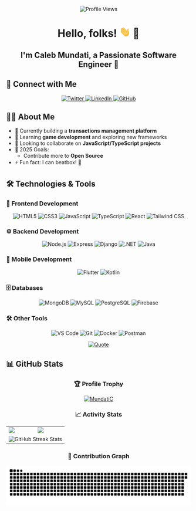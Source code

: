 ﻿<p align="center">
  <img src="https://komarev.com/ghpvc/?username=MundatiC&color=0e75b6&style=flat" alt="Profile Views" />
</p>

<h1 align="center">Hello, folks! <img src="./assets/wave.gif" width="30px"> 👋</h1>
<h2 align="center">I'm Caleb Mundati, a Passionate Software Engineer 🚀</h2>

## 🔗 Connect with Me

<div align="center">
  <a href="https://twitter.com/CalebMundati" target="_blank">
    <img src="https://img.shields.io/badge/Twitter-1DA1F2?style=for-the-badge&logo=twitter&logoColor=white" alt="Twitter"/>
  </a>
  <a href="https://www.linkedin.com/in/caleb-mundati/" target="_blank">
    <img src="https://img.shields.io/badge/LinkedIn-0077B5?style=for-the-badge&logo=linkedin&logoColor=white" alt="LinkedIn"/>
  </a>
  <a href="https://github.com/MundatiC" target="_blank">
    <img src="https://img.shields.io/badge/GitHub-100000?style=for-the-badge&logo=github&logoColor=white" alt="GitHub"/>
  </a>
</div>

## 👨‍💻 About Me

- 🔭 Currently building a **transactions management platform**
- 🌱 Learning **game development** and exploring new frameworks
- 👯 Looking to collaborate on **JavaScript/TypeScript projects**
- 🎯 2025 Goals:
  - Contribute more to **Open Source**
- ⚡ Fun fact: I can beatbox! 🎤

## 🛠️ Technologies & Tools

### 📱 Frontend Development

<p align="center">
  <img alt="HTML5" height="40" src="https://cdn.jsdelivr.net/gh/devicons/devicon/icons/html5/html5-original.svg" title="HTML5"/>
  <img alt="CSS3" height="40" src="https://cdn.jsdelivr.net/gh/devicons/devicon/icons/css3/css3-original.svg" title="CSS3"/>
  <img alt="JavaScript" height="40" src="https://cdn.jsdelivr.net/gh/devicons/devicon/icons/javascript/javascript-original.svg" title="JavaScript"/>
  <img alt="TypeScript" height="40" src="https://cdn.jsdelivr.net/gh/devicons/devicon/icons/typescript/typescript-original.svg" title="TypeScript"/>
  <img alt="React" height="40" src="https://cdn.jsdelivr.net/gh/devicons/devicon/icons/react/react-original.svg" title="React"/>
  <img alt="Tailwind CSS" height="40" src="https://cdn.jsdelivr.net/gh/devicons/devicon/icons/tailwindcss/tailwindcss-original.svg" title="Tailwind CSS"/>
</p>

### ⚙️ Backend Development

<p align="center">
  <img alt="Node.js" height="40" src="https://cdn.jsdelivr.net/gh/devicons/devicon/icons/nodejs/nodejs-original.svg" title="Node.js"/>
  <img alt="Express" height="40" src="https://cdn.jsdelivr.net/gh/devicons/devicon/icons/express/express-original.svg" title="Express"/>
  <img alt="Django" height="40" src="https://cdn.jsdelivr.net/gh/devicons/devicon/icons/django/django-plain.svg" title="Django"/>
  <img alt=".NET" height="40" src="https://cdn.jsdelivr.net/gh/devicons/devicon/icons/dotnetcore/dotnetcore-original.svg" title=".NET"/>
  <img alt="Java" height="40" src="https://cdn.jsdelivr.net/gh/devicons/devicon/icons/java/java-original.svg" title="Java"/>
</p>

### 📱 Mobile Development

<p align="center">
  <img alt="Flutter" height="40" src="https://cdn.jsdelivr.net/gh/devicons/devicon/icons/flutter/flutter-original.svg" title="Flutter"/>
  <img alt="Kotlin" height="40" src="https://cdn.jsdelivr.net/gh/devicons/devicon/icons/kotlin/kotlin-original.svg" title="Kotlin"/>
</p>

### 🗄️ Databases

<p align="center">
  <img alt="MongoDB" height="40" src="https://cdn.jsdelivr.net/gh/devicons/devicon/icons/mongodb/mongodb-original.svg" title="MongoDB"/>
  <img alt="MySQL" height="40" src="https://cdn.jsdelivr.net/gh/devicons/devicon/icons/mysql/mysql-original.svg" title="MySQL"/>
  <img alt="PostgreSQL" height="40" src="https://cdn.jsdelivr.net/gh/devicons/devicon/icons/postgresql/postgresql-original.svg" title="PostgreSQL"/>
  <img alt="Firebase" height="40" src="https://cdn.jsdelivr.net/gh/devicons/devicon/icons/firebase/firebase-plain.svg" title="Firebase"/>
</p>

### 🛠️ Other Tools

<p align="center">
  <img alt="VS Code" height="40" src="https://cdn.jsdelivr.net/gh/devicons/devicon/icons/vscode/vscode-original.svg" title="VS Code"/>
  <img alt="Git" height="40" src="https://cdn.jsdelivr.net/gh/devicons/devicon/icons/git/git-original.svg" title="Git"/>
  <img alt="Docker" height="40" src="https://cdn.jsdelivr.net/gh/devicons/devicon/icons/docker/docker-original.svg" title="Docker"/>
  <img alt="Postman" height="40" src="https://cdn.jsdelivr.net/gh/devicons/devicon/icons/postman/postman-original.svg" title="Postman"/>
</p>

<p align="center">
  <a href="https://github.com/piyushsuthar/github-readme-quotes">
    <img src="https://quotes-github-readme.vercel.app/api?type=horizontal&theme=tokyonight&animation=grow_out_in&quoteCategory=programming" alt="Quote"/>
  </a>
</p>

## 📊 GitHub Stats

<div align="center">
  
  ### 🏆 Profile Trophy
  <a href="https://github.com/ryo-ma/github-profile-trophy">
    <img src="https://github-profile-trophy.vercel.app/?username=MundatiC&theme=tokyonight&column=7&margin-w=15&margin-h=15" alt="MundatiC"/>
  </a>
  
  ### 📈 Activity Stats
  <table>
  <tr>
    <td>
      <img height="180em" src="https://github-readme-stats.vercel.app/api?username=MundatiC&show_icons=true&theme=tokyonight&include_all_commits=true" />
    </td>
    <td>
      <img height="180em" src="https://github-readme-stats.vercel.app/api/top-langs/?username=MundatiC&layout=compact&langs_count=10&theme=tokyonight" />
    </td>
  </tr>
  <tr>
    <td colspan="2" align="center">
      <img height="180em" src="https://streak-stats.demolab.com/?user=MundatiC&theme=tokyonight" alt="GitHub Streak Stats"/>
    </td>
  </tr>
</table>
  
  ### 🐍 Contribution Graph
  <picture>
    <source media="(prefers-color-scheme: dark)" srcset="https://raw.githubusercontent.com/MundatiC/MundatiC/output/github-contribution-grid-snake-dark.svg">
    <source media="(prefers-color-scheme: light)" srcset="https://raw.githubusercontent.com/MundatiC/MundatiC/output/github-contribution-grid-snake.svg">
    <img alt="Snake animation" src="https://raw.githubusercontent.com/MundatiC/MundatiC/output/github-contribution-grid-snake.svg"/>
  </picture>
</div>
